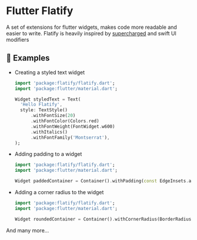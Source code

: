 # Flutter Flatify

A set of extensions for flutter widgets, makes code more readable and easier to
write. Flatify is heavily inspired by
[supercharged](https://pub.dev/packages/supercharged) and swift UI modifiers

## 📝 Examples

- Creating a styled text widget

  ```dart
  import 'package:flatify/flatify.dart';
  import 'package:flutter/material.dart';

  Widget styledText = Text(
    'Hello Flatify',
    style: TextStyle()
        .withFontSize(20)
        .withFontColor(Colors.red)
        .withFontWeight(FontWidget.w600)
        .withItalics()
        .withFontFamily('Montserrat'),
  );
  ```

- Adding padding to a widget

  ```dart
  import 'package:flatify/flatify.dart';
  import 'package:flutter/material.dart';

  Widget paddedContainer = Container().withPadding(const EdgeInsets.all(8));
  ```

- Adding a corner radius to the widget

  ```dart
  import 'package:flatify/flatify.dart';
  import 'package:flutter/material.dart';

  Widget roundedContainer = Container().withCornerRadius(BorderRadius.circular(8));
  ```

And many more...
